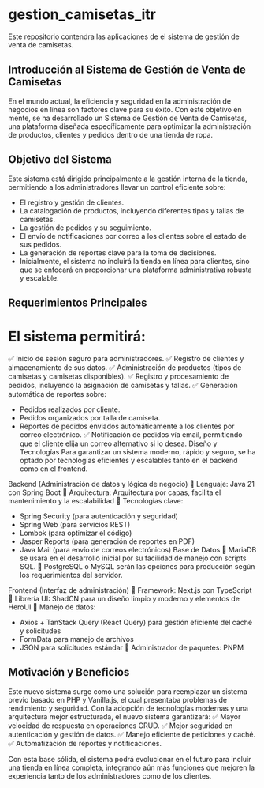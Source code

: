 # gestion_camisetas_itr
Este repositorio contendra las aplicaciones de el sistema de gestión de venta de camisetas.

## Introducción al Sistema de Gestión de Venta de Camisetas
En el mundo actual, la eficiencia y seguridad en la administración de negocios en línea son factores clave para su éxito. Con este objetivo en mente, se ha desarrollado un Sistema de Gestión de Venta de Camisetas, una plataforma diseñada específicamente para optimizar la administración de productos, clientes y pedidos dentro de una tienda de ropa.

## Objetivo del Sistema
Este sistema está dirigido principalmente a la gestión interna de la tienda, permitiendo a los administradores llevar un control eficiente sobre:
- El registro y gestión de clientes.
- La catalogación de productos, incluyendo diferentes tipos y tallas de camisetas.
- La gestión de pedidos y su seguimiento.
- El envío de notificaciones por correo a los clientes sobre el estado de sus pedidos.
- La generación de reportes clave para la toma de decisiones.
- Inicialmente, el sistema no incluirá la tienda en línea para clientes, sino que se enfocará en proporcionar una plataforma administrativa robusta y escalable.

## Requerimientos Principales
# El sistema permitirá:
✅ Inicio de sesión seguro para administradores.
✅ Registro de clientes y almacenamiento de sus datos.
✅ Administración de productos (tipos de camisetas y camisetas disponibles).
✅ Registro y procesamiento de pedidos, incluyendo la asignación de camisetas y tallas.
✅ Generación automática de reportes sobre:
- Pedidos realizados por cliente.
- Pedidos organizados por talla de camiseta.
- Reportes de pedidos enviados automáticamente a los clientes por correo electrónico.
✅ Notificación de pedidos vía email, permitiendo que el cliente elija un correo alternativo si lo desea.
Diseño y Tecnologías
Para garantizar un sistema moderno, rápido y seguro, se ha optado por tecnologías eficientes y escalables tanto en el backend como en el frontend.

Backend (Administración de datos y lógica de negocio)
📌 Lenguaje: Java 21 con Spring Boot
📌 Arquitectura: Arquitectura por capas, facilita el mantenimiento y la escalabilidad
📌 Tecnologías clave:

- Spring Security (para autenticación y seguridad)
- Spring Web (para servicios REST)
- Lombok (para optimizar el código)
- Jasper Reports (para generación de reportes en PDF)
- Java Mail (para envío de correos electrónicos)
Base de Datos
📌 MariaDB se usará en el desarrollo inicial por su facilidad de manejo con scripts SQL.
📌 PostgreSQL o MySQL serán las opciones para producción según los requerimientos del servidor.

Frontend (Interfaz de administración)
📌 Framework: Next.js con TypeScript
📌 Librería UI: ShadCN para un diseño limpio y moderno y elementos de HeroUI
📌 Manejo de datos:
- Axios + TanStack Query (React Query) para gestión eficiente del caché y solicitudes
- FormData para manejo de archivos
- JSON para solicitudes estándar
📌 Administrador de paquetes: PNPM
## Motivación y Beneficios
Este nuevo sistema surge como una solución para reemplazar un sistema previo basado en PHP y Vanilla.js, el cual presentaba problemas de rendimiento y seguridad. Con la adopción de tecnologías modernas y una arquitectura mejor estructurada, el nuevo sistema garantizará:
✅ Mayor velocidad de respuesta en operaciones CRUD.
✅ Mejor seguridad en autenticación y gestión de datos.
✅ Manejo eficiente de peticiones y caché.
✅ Automatización de reportes y notificaciones.

Con esta base sólida, el sistema podrá evolucionar en el futuro para incluir una tienda en línea completa, integrando aún más funciones que mejoren la experiencia tanto de los administradores como de los clientes.